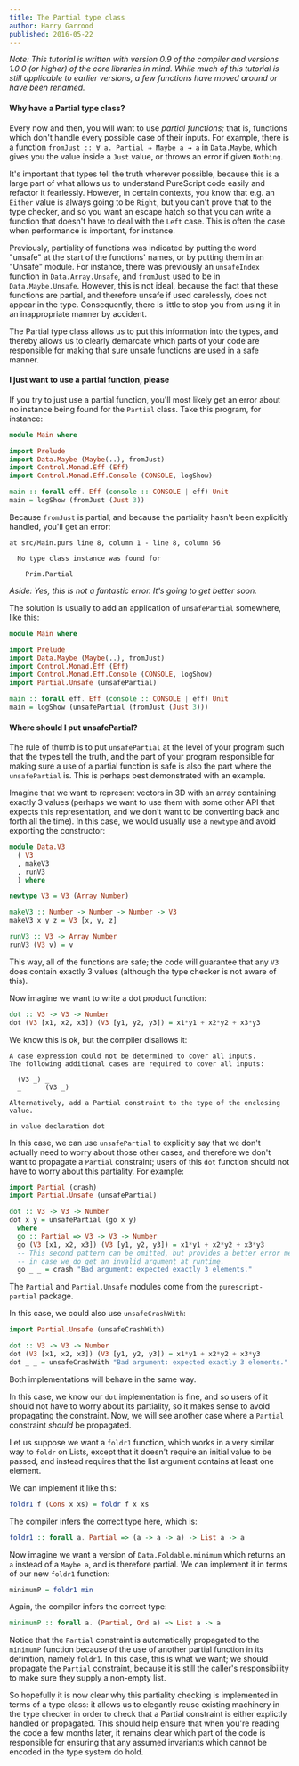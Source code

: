 ```yaml
---
title: The Partial type class
author: Harry Garrood
published: 2016-05-22
---
```


*Note: This tutorial is written with version 0.9 of the compiler and versions
1.0.0 (or higher) of the core libraries in mind. While much of this tutorial is
still applicable to earlier versions, a few functions have moved around or
have been renamed.*

#### Why have a Partial type class?

Every now and then, you will want to use *partial functions;* that is,
functions which don't handle every possible case of their inputs. For example,
there is a function `fromJust :: ∀ a. Partial ⇒ Maybe a → a` in `Data.Maybe`,
which gives you the value inside a `Just` value, or throws an error if given
`Nothing`.

It's important that types tell the truth wherever possible, because this is a
large part of what allows us to understand PureScript code easily and refactor
it fearlessly.  However, in certain contexts, you know that e.g. an `Either`
value is always going to be `Right`, but you can't prove that to the type
checker, and so you want an escape hatch so that you can write a function that
doesn't have to deal with the `Left` case. This is often the case when
performance is important, for instance.

Previously, partiality of functions was indicated by putting the word "unsafe"
at the start of the functions' names, or by putting them in an "Unsafe" module.
For instance, there was previously an `unsafeIndex` function in
`Data.Array.Unsafe`, and `fromJust` used to be in `Data.Maybe.Unsafe`.
However, this is not ideal, because the fact that these functions are partial,
and therefore unsafe if used carelessly, does not appear in the type.
Consequently, there is little to stop you from using it in an inappropriate
manner by accident.

The Partial type class allows us to put this information into the types, and
thereby allows us to clearly demarcate which parts of your code are responsible
for making that sure unsafe functions are used in a safe manner.

#### I just want to use a partial function, please

If you try to just use a partial function, you'll most likely get an error
about no instance being found for the `Partial` class. Take this program, for
instance:

``` haskell
module Main where

import Prelude
import Data.Maybe (Maybe(..), fromJust)
import Control.Monad.Eff (Eff)
import Control.Monad.Eff.Console (CONSOLE, logShow)

main :: forall eff. Eff (console :: CONSOLE | eff) Unit
main = logShow (fromJust (Just 3))
```

Because `fromJust` is partial, and because the partiality hasn't been
explicitly handled, you'll get an error:

```
at src/Main.purs line 8, column 1 - line 8, column 56

  No type class instance was found for

    Prim.Partial
```

*Aside: Yes, this is not a fantastic error. It's going to get better soon.*

The solution is usually to add an application of `unsafePartial` somewhere,
like this:

``` haskell
module Main where

import Prelude
import Data.Maybe (Maybe(..), fromJust)
import Control.Monad.Eff (Eff)
import Control.Monad.Eff.Console (CONSOLE, logShow)
import Partial.Unsafe (unsafePartial)

main :: forall eff. Eff (console :: CONSOLE | eff) Unit
main = logShow (unsafePartial (fromJust (Just 3)))
```

#### Where should I put unsafePartial?

The rule of thumb is to put `unsafePartial` at the level of your program such
that the types tell the truth, and the part of your program responsible for
making sure a use of a partial function is safe is also the part where the
`unsafePartial` is. This is perhaps best demonstrated with an example.

Imagine that we want to represent vectors in 3D with an array containing
exactly 3 values (perhaps we want to use them with some other API that expects
this representation, and we don't want to be converting back and forth all the
time). In this case, we would usually use a `newtype` and avoid exporting the
constructor:

``` haskell
module Data.V3
  ( V3
  , makeV3
  , runV3
  ) where

newtype V3 = V3 (Array Number)

makeV3 :: Number -> Number -> Number -> V3
makeV3 x y z = V3 [x, y, z]

runV3 :: V3 -> Array Number
runV3 (V3 v) = v
```

This way, all of the functions are safe; the code will guarantee that any `V3`
does contain exactly 3 values (although the type checker is not aware of this).

Now imagine we want to write a dot product function:

``` haskell
dot :: V3 -> V3 -> Number
dot (V3 [x1, x2, x3]) (V3 [y1, y2, y3]) = x1*y1 + x2*y2 + x3*y3
```

We know this is ok, but the compiler disallows it:

```
A case expression could not be determined to cover all inputs.
The following additional cases are required to cover all inputs:

  (V3 _) _
  _      (V3 _)

Alternatively, add a Partial constraint to the type of the enclosing value.

in value declaration dot
```

In this case, we can use `unsafePartial` to explicitly say that we don't
actually need to worry about those other cases, and therefore we don't want to
propagate a `Partial` constraint; users of this `dot` function should not have
to worry about this partiality. For example:

``` haskell
import Partial (crash)
import Partial.Unsafe (unsafePartial)

dot :: V3 -> V3 -> Number
dot x y = unsafePartial (go x y)
  where
  go :: Partial => V3 -> V3 -> Number
  go (V3 [x1, x2, x3]) (V3 [y1, y2, y3]) = x1*y1 + x2*y2 + x3*y3
  -- This second pattern can be omitted, but provides a better error message
  -- in case we do get an invalid argument at runtime.
  go _ _ = crash "Bad argument: expected exactly 3 elements."
```

The `Partial` and `Partial.Unsafe` modules come from the `purescript-partial`
package.

In this case, we could also use `unsafeCrashWith`:

``` haskell
import Partial.Unsafe (unsafeCrashWith)

dot :: V3 -> V3 -> Number
dot (V3 [x1, x2, x3]) (V3 [y1, y2, y3]) = x1*y1 + x2*y2 + x3*y3
dot _ _ = unsafeCrashWith "Bad argument: expected exactly 3 elements."
```

Both implementations will behave in the same way.

In this case, we know our `dot` implementation is fine, and so users of it
should not have to worry about its partiality, so it makes sense to avoid
propagating the constraint. Now, we will see another case where a `Partial`
constraint *should* be propagated.

Let us suppose we want a `foldr1` function, which works in a very similar way
to `foldr` on Lists, except that it doesn't require an initial value to be
passed, and instead requires that the list argument contains at least one
element.

We can implement it like this:

``` haskell
foldr1 f (Cons x xs) = foldr f x xs
```

The compiler infers the correct type here, which is:

``` haskell
foldr1 :: forall a. Partial => (a -> a -> a) -> List a -> a
```

Now imagine we want a version of `Data.Foldable.minimum` which returns an `a`
instead of a `Maybe a`, and is therefore partial. We can implement it in terms
of our new `foldr1` function:

``` haskell
minimumP = foldr1 min
```

Again, the compiler infers the correct type:

``` haskell
minimumP :: forall a. (Partial, Ord a) => List a -> a
```

Notice that the `Partial` constraint is automatically propagated to the
`minimumP` function because of the use of another partial function in its
definition, namely `foldr1`. In this case, this is what we want; we should
propagate the `Partial` constraint, because it is still the caller's
responsibility to make sure they supply a non-empty list.

So hopefully it is now clear why this partiality checking is implemented in
terms of a type class: it allows us to elegantly reuse existing machinery in
the type checker in order to check that a Partial constraint is either
explictly handled or propagated. This should help ensure that when you're
reading the code a few months later, it remains clear which part of the code is
responsible for ensuring that any assumed invariants which cannot be encoded in
the type system do hold.

